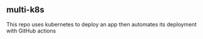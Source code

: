 ## multi-k8s
This repo uses kubernetes to deploy an app then automates its deployment with GitHub actions
